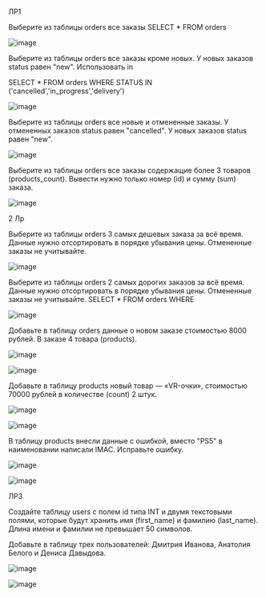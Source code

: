 ЛР1

Выберите из таблицы orders все заказы
SELECT * FROM orders

![image](https://github.com/user-attachments/assets/1b866fb4-4469-4e3e-92df-82d362075864)

Выберите из таблицы orders все заказы кроме новых. У новых заказов status равен "new". Использовать in

SELECT * FROM orders WHERE STATUS IN ('cancelled','in_progress','delivery')

![image](https://github.com/user-attachments/assets/db90c63f-44aa-4a43-852f-0a1994980910)

Выберите из таблицы orders все новые и отмененные заказы. У отмененных заказов status равен "cancelled". У новых заказов status равен "new".

![image](https://github.com/user-attachments/assets/1bab57a8-2ed4-4a74-b9c7-f5403e1c4679)

Выберите из таблицы orders все заказы содержащие более 3 товаров (products_count). Вывести нужно только номер (id) и сумму (sum) заказа.

![image](https://github.com/user-attachments/assets/f7b5ad58-4a12-40ee-803d-27d07851cab8)

2 Лр

Выберите из таблицы orders 3 самых дешевых заказа за всё время. Данные нужно отсортировать в порядке убывания цены. Отмененные заказы не учитывайте. 

![image](https://github.com/user-attachments/assets/cc53d70b-f7b6-4f3f-912e-9d5267c7e3fc)

Выберите из таблицы orders 2 самых дорогих заказов за всё время. Данные нужно отсортировать в порядке убывания цены. Отмененные заказы не учитывайте.
SELECT * FROM orders WHERE

 ![image](https://github.com/user-attachments/assets/0157b75e-b031-468f-a460-b8980688787f)

Добавьте в таблицу orders данные о новом заказе стоимостью 8000 рублей. В заказе 4 товара (products).

![image](https://github.com/user-attachments/assets/fadda9c3-b421-4e29-adc2-5f8ad14a2b3a)

![image](https://github.com/user-attachments/assets/d3a3b3b3-2424-440f-9650-48b1d1fc32af)

Добавьте в таблицу products новый товар — «VR-очки», стоимостью 70000 рублей в количестве (count) 2 штук.

![image](https://github.com/user-attachments/assets/64ab3a8e-2553-4c62-a39c-ccd5bb605d64)

![image](https://github.com/user-attachments/assets/b80a5818-5c38-4383-8a93-a35a5c27ff86)

В таблицу products внесли данные с ошибкой, вместо "PS5" в наименовании написали IMAC. Исправьте ошибку.

![image](https://github.com/user-attachments/assets/f0af3d88-fedf-4bd1-abe3-4603dcfb79d2)

![image](https://github.com/user-attachments/assets/f89fdd8c-b4bf-43ec-99ca-ba5e17c61992)

ЛР3

Создайте таблицу users с полем id типа INT и двумя текстовыми полями, которые будут хранить имя (first_name) и фамилию (last_name). Длина имени и фамилии не превышает 50 символов.

Добавьте в таблицу трех пользователей: Дмитрия Иванова, Анатолия Белого и Дениса Давыдова.

![image](https://github.com/user-attachments/assets/412010e6-a4fa-4f43-8c9e-c41192f5efa8)

![image](https://github.com/user-attachments/assets/cade026c-ab63-4d96-9d82-c1702785bad9)

